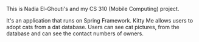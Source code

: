 This is Nadia El-Ghouti's and my CS 310 (Mobile Computing) project.

It's an application that runs on Spring Framework. Kitty Me allows users to adopt cats from a dat database. Users can see cat pictures, from the database
and can see the contact numbers
of owners.
